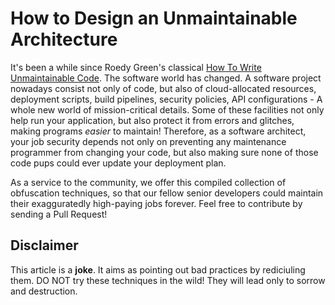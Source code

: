 # How to Design an Unmaintainable Architecture

It's been a while since Roedy Green's classical [How To Write Unmaintainable Code](https://www.mindprod.com/jgloss/unmain.html).
The software world has changed. A software project nowadays consist not only of code, but also of cloud-allocated resources,
deployment scripts, build pipelines, security policies, API configurations - A whole new world of mission-critical details.
Some of these facilities not only help run your application, but also protect it from errors and glitches, 
making programs *easier* to maintain! Therefore, as a software architect, your job security depends not only on preventing any
maintenance programmer from changing your code, but also making sure none of those code pups could ever update your deployment plan.

As a service to the community, we offer this compiled collection of obfuscation techniques, so that our fellow senior developers could
maintain their exagguratedly high-paying jobs forever. Feel free to contribute by sending a Pull Request!

## Disclaimer
This article is a **joke**. It aims as pointing out bad practices by rediciuling them. 
DO NOT try these techniques in the wild! They will lead only to sorrow and destruction.
